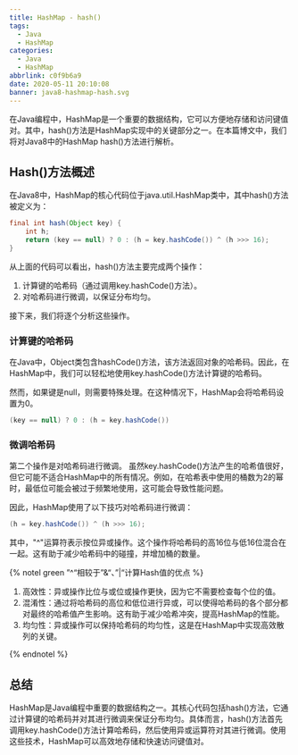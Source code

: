 ```yaml
---
title: HashMap - hash()
tags:
  - Java
  - HashMap
categories:
  - Java
  - HashMap
abbrlink: c0f9b6a9
date: 2020-05-11 20:10:08
banner: java8-hashmap-hash.svg
---
```


在Java编程中，HashMap是一个重要的数据结构，它可以方便地存储和访问键值对。其中，hash()方法是HashMap实现中的关键部分之一。在本篇博文中，我们将对Java8中的HashMap hash()方法进行解析。

## Hash()方法概述

在Java8中，HashMap的核心代码位于java.util.HashMap类中，其中hash()方法被定义为：

```java
final int hash(Object key) {
    int h;
    return (key == null) ? 0 : (h = key.hashCode()) ^ (h >>> 16);
}
```

从上面的代码可以看出，hash()方法主要完成两个操作：

1. 计算键的哈希码（通过调用key.hashCode()方法）。
2. 对哈希码进行微调，以保证分布均匀。

接下来，我们将逐个分析这些操作。

### 计算键的哈希码

在Java中，Object类包含hashCode()方法，该方法返回对象的哈希码。因此，在HashMap中，我们可以轻松地使用key.hashCode()方法计算键的哈希码。

然而，如果键是null，则需要特殊处理。在这种情况下，HashMap会将哈希码设置为0。

```java
(key == null) ? 0 : (h = key.hashCode())
```

### 微调哈希码

第二个操作是对哈希码进行微调。 虽然key.hashCode()方法产生的哈希值很好，但它可能不适合HashMap中的所有情况。例如，在哈希表中使用的桶数为2的幂时，最低位可能会被过于频繁地使用，这可能会导致性能问题。

因此，HashMap使用了以下技巧对哈希码进行微调：

```java
(h = key.hashCode()) ^ (h >>> 16);
```

其中，"^"运算符表示按位异或操作。这个操作将哈希码的高16位与低16位混合在一起。这有助于减少哈希码中的碰撞，并增加桶的数量。

{% notel green ”^“相较于”&“、”|“计算Hash值的优点 %}

1. 高效性：异或操作比位与或位或操作更快，因为它不需要检查每个位的值。
2. 混淆性：通过将哈希码的高位和低位进行异或，可以使得哈希码的各个部分都对最终的哈希值产生影响。这有助于减少哈希冲突，提高HashMap的性能。
3. 均匀性：异或操作可以保持哈希码的均匀性，这是在HashMap中实现高效散列的关键。

{% endnotel %}

## 总结

HashMap是Java编程中重要的数据结构之一。其核心代码包括hash()方法，它通过计算键的哈希码并对其进行微调来保证分布均匀。具体而言，hash()方法首先调用key.hashCode()方法计算哈希码，然后使用异或运算符对其进行微调。使用这些技术，HashMap可以高效地存储和快速访问键值对。
